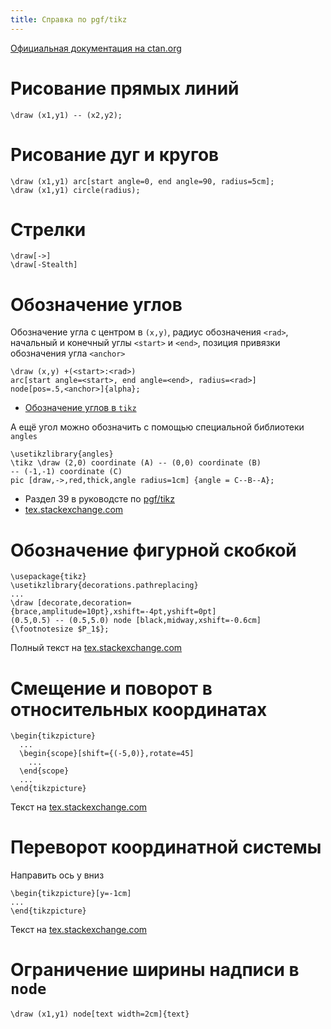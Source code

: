 ```yaml
---
title: Справка по pgf/tikz
---
```


[Официальная документация на ctan.org](http://mirrors.ctan.org/graphics/pgf/base/doc/pgfmanual.pdf)

# Рисование прямых линий

    \draw (x1,y1) -- (x2,y2);

# Рисование дуг и кругов

    \draw (x1,y1) arc[start angle=0, end angle=90, radius=5cm];
	\draw (x1,y1) circle(radius);

# Стрелки

    \draw[->]
	\draw[-Stealth]

# Обозначение углов

Обозначение угла с центром в `(x,y)`, радиус обозначения `<rad>`,
начальный и конечный углы `<start>` и `<end>`, позиция привязки
обозначения угла `<anchor>`

    \draw (x,y) +(<start>:<rad>)
	arc[start angle=<start>, end angle=<end>, radius=<rad>]
	node[pos=.5,<anchor>]{alpha};

- [Обозначение углов в `tikz`](http://tex.stackexchange.com/questions/20826/label-angle-with-tikz)

А ещё угол можно обозначить с помощью специальной библиотеки `angles`

    \usetikzlibrary{angles}
	\tikz \draw (2,0) coordinate (A) -- (0,0) coordinate (B)
    -- (-1,-1) coordinate (C)
    pic [draw,->,red,thick,angle radius=1cm] {angle = C--B--A};

- Раздел 39 в руководсте по [pgf/tikz](http://mirrors.ctan.org/graphics/pgf/base/doc/pgfmanual.pdf#page=511)
- [tex.stackexchange.com](http://tex.stackexchange.com/a/136971/119485)

# Обозначение фигурной скобкой

    \usepackage{tikz}
    \usetikzlibrary{decorations.pathreplacing}
	...
	\draw [decorate,decoration={brace,amplitude=10pt},xshift=-4pt,yshift=0pt]
    (0.5,0.5) -- (0.5,5.0) node [black,midway,xshift=-0.6cm]
    {\footnotesize $P_1$};

Полный текст на [tex.stackexchange.com](http://tex.stackexchange.com/a/20887/119485)

# Смещение и поворот в относительных координатах

	\begin{tikzpicture}
	  ...
      \begin{scope}[shift={(-5,0)},rotate=45]
        ...
      \end{scope}
	  ...
	\end{tikzpicture}

Текст на [tex.stackexchange.com](http://tex.stackexchange.com/a/7557/119485)

# Переворот координатной системы

Направить ось y вниз

    \begin{tikzpicture}[y=-1cm]
	...
    \end{tikzpicture}

Текст на [tex.stackexchange.com](http://tex.stackexchange.com/a/90001/119485)

# Ограничение ширины надписи в `node`

    \draw (x1,y1) node[text width=2cm]{text}
